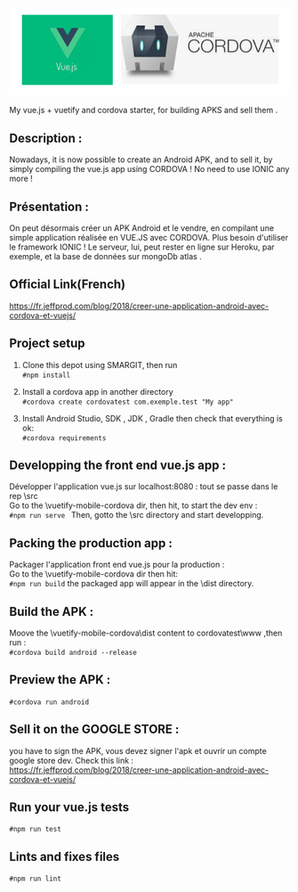 ![Screenshot](logo.png)

My vue.js + vuetify and cordova starter, for building APKS and sell them .

## Description :
Nowadays, it is now possible to create an Android APK, and to sell it, by simply compiling the vue.js app using CORDOVA !
No need to use IONIC any more !


## Présentation :
On peut désormais créer un APK Android et le vendre, en compilant une simple application réalisée en VUE.JS avec CORDOVA. 
Plus besoin d'utiliser le framework IONIC ! Le serveur, lui, peut rester en ligne sur Heroku, par exemple, et la base de données sur mongoDb atlas .


## Official Link(French)
https://fr.jeffprod.com/blog/2018/creer-une-application-android-avec-cordova-et-vuejs/

## Project setup 

1. Clone this depot using SMARGIT, then run <br>
```#npm install ```

2. Install a cordova app in another directory<br>
```#cordova create cordovatest com.exemple.test "My app"```

3. Install Android Studio, SDK , JDK , Gradle then check that everything is ok:  <br>
```#cordova requirements```

## Developping the front end vue.js app :
Développer l'application vue.js sur localhost:8080 : tout se passe dans le rep \src <br>
Go to the \vuetify-mobile-cordova dir, then hit, to start the dev env : <br>
```#npm run serve ```
Then, gotto the \src directory and start developping.



## Packing the production app :
Packager l'application front end vue.js pour la production  : <br>
Go to the \vuetify-mobile-cordova dir then hit:<br>
```#npm run build```
the packaged app will appear in the \dist directory.  


## Build the APK :
Moove the \vuetify-mobile-cordova\dist content to cordovatest\www ,then run : <br>
```#cordova build android --release```

## Preview the APK :
```#cordova run android```

## Sell it on the GOOGLE STORE :
you have to sign the APK, vous devez signer l'apk et ouvrir un compte google store dev.
Check this link :<br>
https://fr.jeffprod.com/blog/2018/creer-une-application-android-avec-cordova-et-vuejs/

## Run your vue.js tests

```#npm run test```

## Lints and fixes files

```#npm run lint```

